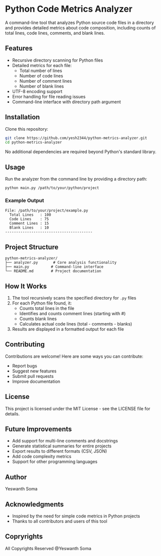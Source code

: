 # Python Code Metrics Analyzer

A command-line tool that analyzes Python source code files in a directory and provides detailed metrics about code composition, including counts of total lines, code lines, comments, and blank lines.

## Features

- Recursive directory scanning for Python files
- Detailed metrics for each file:
  - Total number of lines
  - Number of code lines
  - Number of comment lines
  - Number of blank lines
- UTF-8 encoding support
- Error handling for file reading issues
- Command-line interface with directory path argument

## Installation

Clone this repository:

```bash
git clone https://github.com/yesh2344/python-metrics-analyzer.git
cd python-metrics-analyzer
```

No additional dependencies are required beyond Python's standard library.

## Usage

Run the analyzer from the command line by providing a directory path:

```bash
python main.py /path/to/your/python/project
```

### Example Output

```
File: /path/to/your/project/example.py
  Total Lines   : 100
  Code Lines    : 75
  Comment Lines : 15
  Blank Lines   : 10
----------------------------------------
```

## Project Structure

```
python-metrics-analyzer/
├── analyzer.py       # Core analysis functionality
├── main.py          # Command-line interface
└── README.md        # Project documentation
```

## How It Works

1. The tool recursively scans the specified directory for `.py` files
2. For each Python file found, it:
   - Counts total lines in the file
   - Identifies and counts comment lines (starting with #)
   - Counts blank lines
   - Calculates actual code lines (total - comments - blanks)
3. Results are displayed in a formatted output for each file

## Contributing

Contributions are welcome! Here are some ways you can contribute:

- Report bugs
- Suggest new features
- Submit pull requests
- Improve documentation

## License

This project is licensed under the MIT License - see the LICENSE file for details.

## Future Improvements

- Add support for multi-line comments and docstrings
- Generate statistical summaries for entire projects
- Export results to different formats (CSV, JSON)
- Add code complexity metrics
- Support for other programming languages

## Author

Yeswanth Soma

## Acknowledgments

- Inspired by the need for simple code metrics in Python projects
- Thanks to all contributors and users of this tool

## Copryrights

All Copyrights Reserved @Yeswanth Soma
